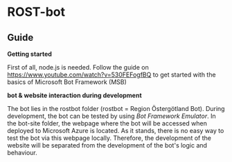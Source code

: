 # ROST-bot

## Guide
**Getting started**

First of all, node.js is needed. Follow the guide on https://www.youtube.com/watch?v=530FEFogfBQ to get started with the basics of Microsoft Bot Framework (MSB)

**bot & website interaction during development**

The bot lies in the rostbot folder (rostbot = Region Östergötland Bot). During development, the bot can be tested by using *Bot Framework Emulator*.
In the bot-site folder, the webpage where the bot will be accessed when deployed to Microsoft Azure is located. As it stands, there is no easy way to test the bot via this webpage locally. Therefore, the development of the website will be separated from the development of the bot's logic and behaviour.
